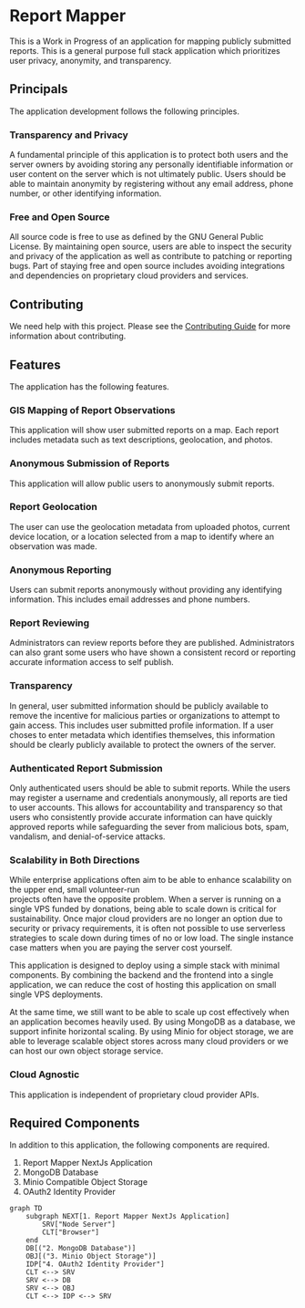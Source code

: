 # Report Mapper

This is a Work in Progress of an application for mapping publicly submitted reports. This is a general purpose 
full stack application which prioritizes user privacy, anonymity, and transparency.

## Principals

The application development follows the following principles.

### Transparency and Privacy

A fundamental principle of this application is to protect both users and the server owners by avoiding storing any 
personally identifiable information or user content on the server which is not ultimately public. Users should be able 
to maintain anonymity by registering without any email address, phone number, or other identifying information.

### Free and Open Source

All source code is free to use as defined by the GNU General Public License. By maintaining open source, users are able
to inspect the security and privacy of the application as well as contribute to patching or reporting bugs. Part of 
staying free and open source includes avoiding integrations and dependencies on proprietary cloud providers and 
services.

## Contributing
We need help with this project. Please see the [Contributing Guide](CONTRIBUTING.md) for more information about 
contributing.

## Features

The application has the following features.

### GIS Mapping of Report Observations
This application will show user submitted reports on a map. Each report includes metadata such as text descriptions,
geolocation, and photos.

### Anonymous Submission of Reports
This application will allow public users to anonymously submit reports.

### Report Geolocation
The user can use the geolocation metadata from uploaded photos, current device location, or a location 
selected from a map to identify where an observation was made.

### Anonymous Reporting
Users can submit reports anonymously without providing any identifying information. This includes email addresses and 
phone numbers.

### Report Reviewing
Administrators can review reports before they are published. Administrators can also grant some users who have shown a 
consistent record or reporting accurate information access to self publish. 

### Transparency
In general, user submitted information should be publicly available to remove the incentive for malicious parties
or organizations to attempt to gain access. This includes user submitted profile information. If a user choses to enter 
metadata which identifies themselves, this information should be clearly publicly available to protect the 
owners of the server.

### Authenticated Report Submission
Only authenticated users should be able to submit reports. While the users may register a username and credentials 
anonymously, all reports are tied to user accounts. This allows for accountability and transparency so that users who 
consistently provide accurate information can have quickly approved reports while safeguarding the sever from 
malicious bots, spam, vandalism, and denial-of-service attacks.

### Scalability in Both Directions
While enterprise applications often aim to be able to enhance scalability on the upper end, small volunteer-run  
projects often have the opposite problem. When a server is running on a single VPS funded by donations, being able to 
scale down is critical for sustainability. Once major cloud providers are no longer an option due to security or privacy
requirements, it is often not possible 
to use serverless strategies to scale down during times of no or low load. The single instance case matters when you 
are paying the server cost yourself.

This application is designed to deploy using a simple stack with minimal components. By combining the backend and the 
frontend into a single application, we can reduce the cost of hosting this application on small single VPS 
deployments.

At the same time, we still want to be able to scale up cost effectively when an application becomes heavily used.
By using MongoDB as a database, we support infinite horizontal scaling. By using Minio for object storage, we are able
to leverage scalable object stores across many cloud providers or we can host our own object storage service.

### Cloud Agnostic
This application is independent of proprietary cloud provider APIs.

## Required Components

In addition to this application, the following components are required.

1. Report Mapper NextJs Application
2. MongoDB Database
3. Minio Compatible Object Storage
4. OAuth2 Identity Provider



```mermaid
graph TD
    subgraph NEXT[1. Report Mapper NextJs Application]
        SRV["Node Server"] 
        CLT["Browser"]
    end
    DB[("2. MongoDB Database")]
    OBJ[("3. Minio Object Storage")]
    IDP["4. OAuth2 Identity Provider"]
    CLT <--> SRV
    SRV <--> DB
    SRV <--> OBJ
    CLT <--> IDP <--> SRV
```